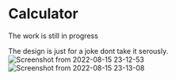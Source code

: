 # Calculator
The work is still in progress

The design is just for a joke dont take it serously.
![Screenshot from 2022-08-15 23-12-53](https://user-images.githubusercontent.com/87872185/184685146-301c6f2b-c877-4a0a-a555-da843fcc6310.png)
![Screenshot from 2022-08-15 23-13-08](https://user-images.githubusercontent.com/87872185/184685152-19a514f4-5e50-46d0-a8fe-56f131dfc041.png)
